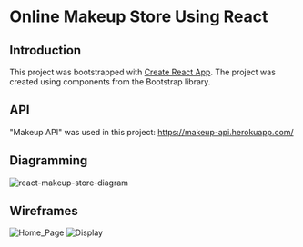# Online Makeup Store Using React

## Introduction
This project was bootstrapped with [Create React App](https://github.com/facebook/create-react-app). The project was created using components from the Bootstrap library.

## API
"Makeup API" was used in this project: https://makeup-api.herokuapp.com/

## Diagramming

![react-makeup-store-diagram](https://user-images.githubusercontent.com/111112157/201136391-9c511e33-6063-4065-8601-95d25521ec95.png)

## Wireframes
![Home_Page](https://user-images.githubusercontent.com/111112157/201136882-96eced08-a129-4436-ba64-4b7d813216e9.png)
![Display](https://user-images.githubusercontent.com/111112157/201136851-38f3c2db-fa05-4beb-a3be-2693d1e00618.png)

